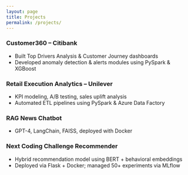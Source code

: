 ```yaml
---
layout: page
title: Projects
permalink: /projects/
---
```


### Customer360 – Citibank
- Built Top Drivers Analysis & Customer Journey dashboards
- Developed anomaly detection & alerts modules using PySpark & XGBoost

### Retail Execution Analytics – Unilever
- KPI modeling, A/B testing, sales uplift analysis
- Automated ETL pipelines using PySpark & Azure Data Factory

### RAG News Chatbot
- GPT-4, LangChain, FAISS, deployed with Docker

### Next Coding Challenge Recommender
- Hybrid recommendation model using BERT + behavioral embeddings
- Deployed via Flask + Docker; managed 50+ experiments via MLflow